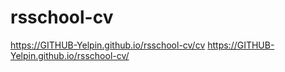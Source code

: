 # rsschool-cv

https://GITHUB-Yelpin.github.io/rsschool-cv/cv
https://GITHUB-Yelpin.github.io/rsschool-cv/
